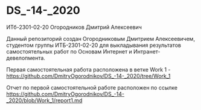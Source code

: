 # DS_-14-_2020
ИТб-2301-02-20 Огородников Дмитрий Алексеевич

Данный репозиторий создан Огородниковым Дмитрием Алексеевичем, студентом группы ИТБ-2301-02-20 для выкладывания результатов самостоятельных работ по Основам Интернет и Интранет-девелопмента.

Первая самостоятельная работа расположена в ветке Work 1 - https://github.com/DmitryOgorodnikov/DS_-14-_2020/tree/Work_1

Отчет по первой самостоятельной работе расположен по ссылке https://github.com/DmitryOgorodnikov/DS_-14-_2020/blob/Work_1/report1.md
